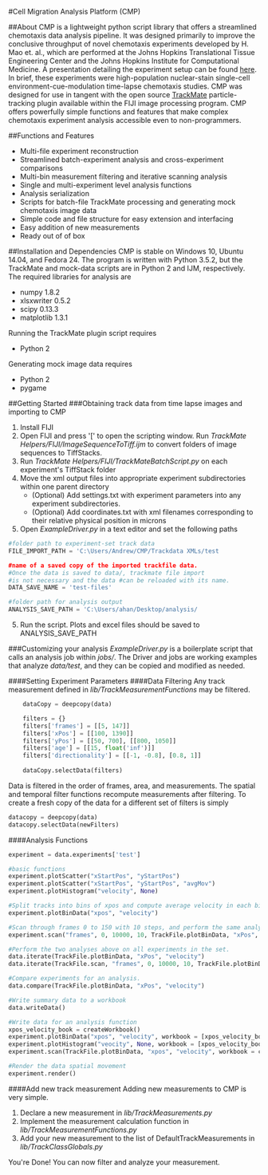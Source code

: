 #Cell Migration Analysis Platform (CMP)

##About
CMP is a lightweight python script library that offers a streamlined chemotaxis data analysis pipeline. It was designed primarily to improve the conclusive throughput of novel chemotaxis experiments developed by H. Mao et. al., which are performed at the Johns Hopkins Translational Tissue Engineering Center and the Johns Hopkins Institute for Computational Medicine. A presentation detailing the experiment setup can be found [here](www.google.com). In brief, these experiments were high-population nuclear-stain single-cell environment-cue-modulation time-lapse chemotaxis studies. CMP was designed for use in tangent with the open source [TrackMate](https://github.com/fiji/TrackMate/) particle-tracking plugin available within the FIJI image processing program. CMP offers powerfully simple functions and features that make complex chemotaxis experiment analysis accessible even to non-programmers.

##Functions and Features
- Multi-file experiment reconstruction
- Streamlined batch-experiment analysis and cross-experiment comparisons
- Multi-bin measurement filtering and iterative scanning analysis
- Single and multi-experiment level analysis functions
- Analysis serialization
- Scripts for batch-file TrackMate processing and generating mock chemotaxis image data
- Simple code and file structure for easy extension and interfacing
- Easy addition of new measurements
- Ready out of of box

##Installation and Dependencies
CMP is stable on Windows 10, Ubuntu 14.04, and Fedora 24. The program is written with Python 3.5.2, but the TrackMate and mock-data scripts are in Python 2 and IJM, respectively.
The required libraries for analysis are
- numpy 1.8.2
- xlsxwriter 0.5.2
- scipy 0.13.3
- matplotlib 1.3.1

Running the TrackMate plugin script requires
- Python 2

Generating mock image data requires
- Python 2
- pygame

##Getting Started
###Obtaining track data from time lapse images and importing to CMP
1. Install FIJI
2. Open FIJI and press '[' to open the scripting window. Run *TrackMate Helpers/FIJI/ImageSequenceToTiff.ijm* to convert folders of image sequences to TiffStacks.
2. Run *TrackMate Helpers/FIJI/TrackMateBatchScript.py* on each experiment's TiffStack folder
3. Move the xml output files into appropriate experiment subdirectories within one parent directory
   * (Optional) Add settings.txt with experiment parameters into any experiment subdirectories.
   * (Optional) Add coordinates.txt with xml filenames corresponding to their relative physical position in microns
4. Open *ExampleDriver.py* in a text editor and set the following paths
```python
#folder path to experiment-set track data
FILE_IMPORT_PATH = 'C:\Users/Andrew/CMP/Trackdata XMLs/test

#name of a saved copy of the imported trackfile data. 
#Once the data is saved to data/, trackmate file import 
#is not necessary and the data #can be reloaded with its name.
DATA_SAVE_NAME = 'test-files'

#folder path for analysis output
ANALYSIS_SAVE_PATH = 'C:\Users/ahan/Desktop/analysis/
```
5. Run the script. Plots and excel files should be saved to ANALYSIS_SAVE_PATH

###Customizing your analysis
*ExampleDriver.py* is a boilerplate script that calls an analysis job within *jobs/*. The Driver and jobs are working examples that analyze *data/test*, and they can be copied and modified as needed.

####Setting Experiment Parameters
####Data Filtering
Any track measurement defined in *lib/TrackMeasurementFunctions* may be filtered.

```python
	dataCopy = deepcopy(data)

	filters = {}
	filters['frames'] = [[5, 147]]
	filters['xPos'] = [[100, 1390]]
	filters['yPos'] = [[50, 700], [[800, 1050]]
	filters['age'] = [[15, float('inf')]]
	filters['directionality'] = [[-1, -0.8], [0.8, 1]]
	
	dataCopy.selectData(filters)
```
Data is filtered in the order of frames, area, and measurements. The spatial and temporal filter functions recompute measurements after filtering. To create a fresh copy of the data for a different set of filters is simply 
```python
datacopy = deepcopy(data)
datacopy.selectData(newFilters)
```
####Analysis Functions
```python
experiment = data.experiments['test']

#basic functions
experiment.plotScatter("xStartPos", "yStartPos")
experiment.plotScatter("xStartPos", "yStartPos", "avgMov")
experiment.plotHistogram("velocity", None)

#Split tracks into bins of xpos and compute average velocity in each bin.
experiment.plotBinData("xpos", "velocity")

#Scan through frames 0 to 150 with 10 steps, and perform the same analysis as above.
experiment.scan("frames", 0, 10000, 10, TrackFile.plotBinData, "xPos", "velocity")

#Perform the two analyses above on all experiments in the set. 
data.iterate(TrackFile.plotBinData, "xPos", "velocity")
data.iterate(TrackFile.scan, "frames", 0, 10000, 10, TrackFile.plotBinData, "xPos", "velocity")

#Compare experiments for an analysis.
data.compare(TrackFile.plotBinData, "xPos", "velocity")

#Write summary data to a workbook
data.writeData()

#Write data for an analysis function
xpos_velocity_book = createWorkbook()
experiment.plotBinData("xpos", "velocity", workbook = [xpos_velocity_book, "plotBinData"])
experiment.plotHistogram("veocity", None, workbook = [xpos_velocity_book, "histogram"])
experiment.scan(TrackFile.plotBinData, "xpos", "velocity", workbook = createWorkbook())

#Render the data spatial movement
experiment.render()
```
####Add new track measurement
Adding new measurements to CMP is very simple.

1. Declare a new measurement in *lib/TrackMeasurements.py*
2. Implement the measurement calculation function in *lib/TrackMeasurementFunctions.py*
3. Add your new measurement to the list of DefaultTrackMeasurements in *lib/TrackClassGlobals.py*

You're Done! You can now filter and analyze your measurement.



